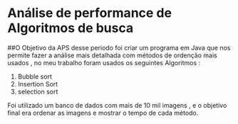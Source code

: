 <h1>Análise de performance de Algoritmos de busca</h1>

##O Objetivo da APS desse periodo foi criar um programa em Java que nos permite fazer a análise mais detalhada com métodos de ordenção mais usados , no meu trabalho foram usados os seguintes Algoritmos :

<ol>
  <li>Bubble sort</li>
  <li>Insertion Sort</li>
  <li>selection sort</li>
 </ol>
 
 Foi utilizado um banco de dados com mais de 10 mil imagens , e o objetivo final era ordenar as imagens e mostrar o tempo de cada método.


